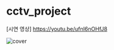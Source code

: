 # cctv_project

[시연 영상]
https://youtu.be/ufnI6nOHfJ8

![cover](https://user-images.githubusercontent.com/48177285/141255585-cae6c8b4-a1f9-4e40-85da-4e186479b5e8.JPG)
